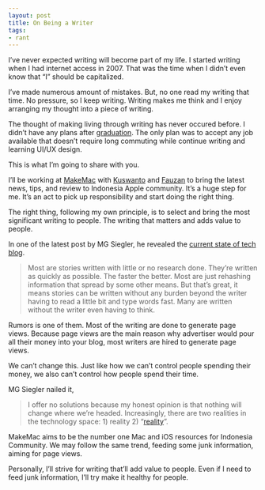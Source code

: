 ```yaml
---
layout: post
title: On Being a Writer
tags:
- rant
---
```


I’ve never expected writing will become part of my life. I started writing when I had internet access in 2007. That was the time when I didn’t even know that “I” should be capitalized.

I’ve made numerous amount of mistakes. But, no one read my writing that time. No pressure, so I keep writing. Writing makes me think and I enjoy arranging my thought into a piece of writing.

The thought of making living through writing has never occured before. I didn’t have any plans after [graduation](http://sayzlim.net/graduation/ "Graduation - Sayz Lim"). The only plan was to accept any job available that doesn’t require long commuting while continue writing and learning UI/UX design.

This is what I’m going to share with you.

I’ll be working at [MakeMac][0633-001] with [Kuswanto][0633-002] and [Fauzan][0633-003] to bring the latest news, tips, and review to Indonesia Apple community. It’s a huge step for me. It’s an act to pick up responsibility and start doing the right thing.

[0633-001]: http://www.makemac.com/ "MakeMac: Situs Tips, Tutorial, Review dan Berita Apple Terbesar di ..."
[0633-002]: https://twitter.com/kuswanto "Kuswanto (kuswanto) on Twitter"
[0633-003]: https://twitter.com/fauzanalfi "Fauzan Alfi (fauzanalfi) on Twitter"

The right thing, following my own principle, is to select and bring the most significant writing to people. The writing that matters and adds value to people.

In one of the latest post by MG Siegler, he revealed the [current state of tech blog](http://parislemon.com/post/17527312140/content-everywhere-but-not-a-drop-to-drink "ParisLemon — Content Everywhere, But Not A Drop To Drink").

> Most are stories written with little or no research done. They’re written as quickly as possible. The faster the better. Most are just rehashing information that spread by some other means. But that’s great, it means stories can be written without any burden beyond the writer having to read a little bit and type words fast. Many are written without the writer even having to think.

Rumors is one of them. Most of the writing are done to generate page views. Because page views are the main reason why advertiser would pour all their money into your blog, most writers are hired to generate page views.

We can’t change this. Just like how we can’t control people spending their money, we also can’t control how people spend their time.

MG Siegler nailed it,

> I offer no solutions because my honest opinion is that nothing will change where we’re headed. Increasingly, there are two realities in the technology space: 1) reality 2) “[reality](http://parislemon.com/post/17456056398/dear-henry-blodget-dont-mean-to-be-rude-but-its "ParisLemon — DEAR HENRY BLODGET: Don&#39;t Mean To Be Rude ...")”.

MakeMac aims to be the number one Mac and iOS resources for Indonesia Community. We may follow the same trend, feeding some junk information, aiming for page views.

Personally, I’ll strive for writing that’ll add value to people. Even if I need to feed junk information, I’ll try make it healthy for people.
